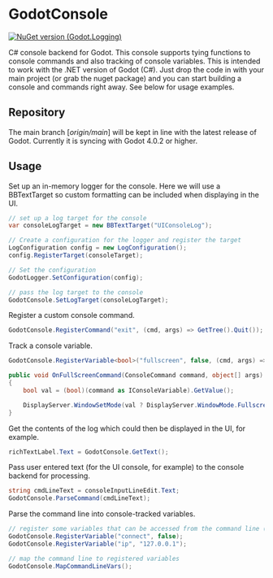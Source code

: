 # GodotConsole
[![NuGet version (Godot.Logging)](https://img.shields.io/badge/nuget-v1.2.2-blue?style=flat-square)](https://www.nuget.org/packages/Godot.Console/1.2.2/)

C# console backend for Godot. This console supports tying functions to console commands and also tracking of console variables. This is intended to work with the .NET version of Godot (C#). Just drop the code in with your main project (or grab the nuget package) and you can start building a console and commands right away. See below for usage examples.

## Repository
The main branch [*origin/main*] will be kept in line with the latest release of Godot. Currently it is syncing with Godot 4.0.2 or higher.

## Usage
Set up an in-memory logger for the console. Here we will use a BBTextTarget so custom formatting can be included when displaying in the UI.
```C#
// set up a log target for the console
var consoleLogTarget = new BBTextTarget("UIConsoleLog");

// Create a configuration for the logger and register the target
LogConfiguration config = new LogConfiguration();
config.RegisterTarget(consoleTarget);

// Set the configuration
GodotLogger.SetConfiguration(config);

// pass the log target to the console
GodotConsole.SetLogTarget(consoleLogTarget);
```

Register a custom console command.
```C#
GodotConsole.RegisterCommand("exit", (cmd, args) => GetTree().Quit());
```

Track a console variable.
```C#
GodotConsole.RegisterVariable<bool>("fullscreen", false, (cmd, args) => OnFullScreenCommand(cmd, args));

public void OnFullScreenCommand(ConsoleCommand command, object[] args)
{
    bool val = (bool)(command as IConsoleVariable).GetValue();

    DisplayServer.WindowSetMode(val ? DisplayServer.WindowMode.Fullscreen : DisplayServer.WindowMode.Windowed);
}
```

Get the contents of the log which could then be displayed in the UI, for example.
```C#
richTextLabel.Text = GodotConsole.GetText();
```

Pass user entered text (for the UI console, for example) to the console backend for processing.
```C#
string cmdLineText = consoleInputLineEdit.Text;
GodotConsole.ParseCommand(cmdLineText);
```

Parse the command line into console-tracked variables.
```C#
// register some variables that can be accessed from the command line (i.e --connect or --ip 127.0.0.1)
GodotConsole.RegisterVariable("connect", false);
GodotConsole.RegisterVariable("ip", "127.0.0.1");

// map the command line to registered variables
GodotConsole.MapCommandLineVars();
```